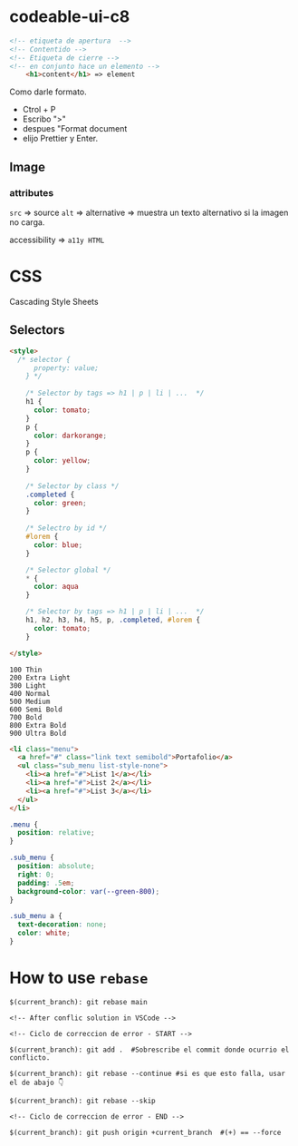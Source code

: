 # codeable-ui-c8


```html
<!-- etiqueta de apertura  -->
<!-- Contentido -->
<!-- Etiqueta de cierre -->
<!-- en conjunto hace un elemento -->
    <h1>content</h1> => element
```

Como darle formato.

- Ctrol + P
- Escribo ">"
- despues "Format document
- elijo Prettier y Enter.

## Image

### attributes
`src` => source
`alt` => alternative => muestra un texto alternativo si la imagen no carga.

accessibility => `a11y HTML`

# CSS
Cascading Style Sheets

## Selectors

```html
<style>
  /* selector {
      property: value;
    } */
  
    /* Selector by tags => h1 | p | li | ...  */
    h1 {
      color: tomato;
    }
    p {
      color: darkorange;
    }
    p {
      color: yellow;
    }
  
    /* Selector by class */
    .completed {
      color: green;
    }
  
    /* Selectro by id */
    #lorem {
      color: blue;
    }

    /* Selector global */
    * {
      color: aqua
    }

    /* Selector by tags => h1 | p | li | ...  */
    h1, h2, h3, h4, h5, p, .completed, #lorem {
      color: tomato;
    }

</style>
```

<!-- Font weight -->
```
100 Thin
200 Extra Light
300 Light
400 Normal
500 Medium
600 Semi Bold
700 Bold
800 Extra Bold
900 Ultra Bold
```


<!-- Propuesta de hacer submenu -->

```html
<li class="menu">
  <a href="#" class="link text semibold">Portafolio</a>
  <ul class="sub_menu list-style-none">
    <li><a href="#">List 1</a></li>
    <li><a href="#">List 2</a></li>
    <li><a href="#">List 3</a></li>
  </ul>
</li>
```

```css
.menu {
  position: relative;
}

.sub_menu {
  position: absolute;
  right: 0;
  padding: .5em;
  background-color: var(--green-800);
}

.sub_menu a {
  text-decoration: none;
  color: white;
}
```

# How to use `rebase`

```
$(current_branch): git rebase main

<!-- After conflic solution in VSCode -->

<!-- Ciclo de correccion de error - START -->

$(current_branch): git add .  #Sobrescribe el commit donde ocurrio el conflicto.

$(current_branch): git rebase --continue #si es que esto falla, usar el de abajo 👇

$(current_branch): git rebase --skip

<!-- Ciclo de correccion de error - END -->

$(current_branch): git push origin +current_branch  #(+) == --force
```
